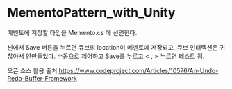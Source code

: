 # MementoPattern_with_Unity
 
메멘토에 저장할 타입을 Memento.cs 에 선언한다.

씬에서 Save 버튼을 누르면 큐브의 location이 메멘토에 저장되고,
큐브 인터렉션은 귀찮아서 안만들었다.  수동으로 제어하고 Save를 누르고 < , > 누르면 테스트 됨.

오픈 소스 활용 출처 https://www.codeproject.com/Articles/10576/An-Undo-Redo-Buffer-Framework
